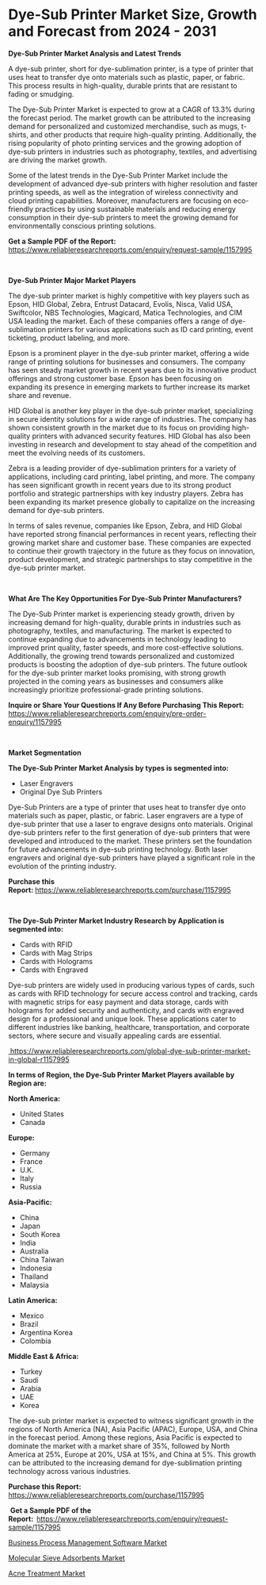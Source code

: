 <p><h1>Dye-Sub Printer Market Size, Growth and Forecast from 2024 - 2031</h1></p><p><strong>Dye-Sub Printer Market Analysis and Latest Trends</strong></p>
<p><p>A dye-sub printer, short for dye-sublimation printer, is a type of printer that uses heat to transfer dye onto materials such as plastic, paper, or fabric. This process results in high-quality, durable prints that are resistant to fading or smudging.</p><p>The Dye-Sub Printer Market is expected to grow at a CAGR of 13.3% during the forecast period. The market growth can be attributed to the increasing demand for personalized and customized merchandise, such as mugs, t-shirts, and other products that require high-quality printing. Additionally, the rising popularity of photo printing services and the growing adoption of dye-sub printers in industries such as photography, textiles, and advertising are driving the market growth.</p><p>Some of the latest trends in the Dye-Sub Printer Market include the development of advanced dye-sub printers with higher resolution and faster printing speeds, as well as the integration of wireless connectivity and cloud printing capabilities. Moreover, manufacturers are focusing on eco-friendly practices by using sustainable materials and reducing energy consumption in their dye-sub printers to meet the growing demand for environmentally conscious printing solutions.</p></p>
<p><strong>Get a Sample PDF of the Report:&nbsp;</strong> <a href="https://www.reliableresearchreports.com/enquiry/request-sample/1157995">https://www.reliableresearchreports.com/enquiry/request-sample/1157995</a></p>
<p>&nbsp;</p>
<p><strong>Dye-Sub Printer Major Market Players</strong></p>
<p><p>The dye-sub printer market is highly competitive with key players such as Epson, HID Global, Zebra, Entrust Datacard, Evolis, Nisca, Valid USA, Swiftcolor, NBS Technologies, Magicard, Matica Technologies, and CIM USA leading the market. Each of these companies offers a range of dye-sublimation printers for various applications such as ID card printing, event ticketing, product labeling, and more.</p><p>Epson is a prominent player in the dye-sub printer market, offering a wide range of printing solutions for businesses and consumers. The company has seen steady market growth in recent years due to its innovative product offerings and strong customer base. Epson has been focusing on expanding its presence in emerging markets to further increase its market share and revenue.</p><p>HID Global is another key player in the dye-sub printer market, specializing in secure identity solutions for a wide range of industries. The company has shown consistent growth in the market due to its focus on providing high-quality printers with advanced security features. HID Global has also been investing in research and development to stay ahead of the competition and meet the evolving needs of its customers.</p><p>Zebra is a leading provider of dye-sublimation printers for a variety of applications, including card printing, label printing, and more. The company has seen significant growth in recent years due to its strong product portfolio and strategic partnerships with key industry players. Zebra has been expanding its market presence globally to capitalize on the increasing demand for dye-sub printers.</p><p>In terms of sales revenue, companies like Epson, Zebra, and HID Global have reported strong financial performances in recent years, reflecting their growing market share and customer base. These companies are expected to continue their growth trajectory in the future as they focus on innovation, product development, and strategic partnerships to stay competitive in the dye-sub printer market.</p></p>
<p>&nbsp;</p>
<p><strong>What Are The Key Opportunities For Dye-Sub Printer Manufacturers?</strong></p>
<p><p>The Dye-Sub Printer market is experiencing steady growth, driven by increasing demand for high-quality, durable prints in industries such as photography, textiles, and manufacturing. The market is expected to continue expanding due to advancements in technology leading to improved print quality, faster speeds, and more cost-effective solutions. Additionally, the growing trend towards personalized and customized products is boosting the adoption of dye-sub printers. The future outlook for the dye-sub printer market looks promising, with strong growth projected in the coming years as businesses and consumers alike increasingly prioritize professional-grade printing solutions.</p></p>
<p><strong>Inquire or Share Your Questions If Any Before Purchasing This Report:</strong> <a href="https://www.reliableresearchreports.com/enquiry/pre-order-enquiry/1157995">https://www.reliableresearchreports.com/enquiry/pre-order-enquiry/1157995</a></p>
<p>&nbsp;</p>
<p><strong>Market Segmentation</strong></p>
<p><strong>The Dye-Sub Printer Market Analysis by types is segmented into:</strong></p>
<p><ul><li>Laser Engravers</li><li>Original Dye Sub Printers</li></ul></p>
<p><p>Dye-Sub Printers are a type of printer that uses heat to transfer dye onto materials such as paper, plastic, or fabric. Laser engravers are a type of dye-sub printer that use a laser to engrave designs onto materials. Original dye-sub printers refer to the first generation of dye-sub printers that were developed and introduced to the market. These printers set the foundation for future advancements in dye-sub printing technology. Both laser engravers and original dye-sub printers have played a significant role in the evolution of the printing industry.</p></p>
<p><strong>Purchase this Report:&nbsp;</strong><a href="https://www.reliableresearchreports.com/purchase/1157995">https://www.reliableresearchreports.com/purchase/1157995</a></p>
<p>&nbsp;</p>
<p><strong>The Dye-Sub Printer Market Industry Research by Application is segmented into:</strong></p>
<p><ul><li>Cards with RFID</li><li>Cards with Mag Strips</li><li>Cards with Holograms</li><li>Cards with Engraved</li></ul></p>
<p><p>Dye-sub printers are widely used in producing various types of cards, such as cards with RFID technology for secure access control and tracking, cards with magnetic strips for easy payment and data storage, cards with holograms for added security and authenticity, and cards with engraved design for a professional and unique look. These applications cater to different industries like banking, healthcare, transportation, and corporate sectors, where secure and visually appealing cards are essential.</p></p>
<p><a href="https://www.reliableresearchreports.com/global-dye-sub-printer-market-in-global-r1157995">&nbsp;https://www.reliableresearchreports.com/global-dye-sub-printer-market-in-global-r1157995</a></p>
<p><strong>In terms of Region, the Dye-Sub Printer Market Players available by Region are:</strong></p>
<p>
    <p> <strong> North America: </strong>
        <ul>
            <li>United States</li>
            <li>Canada</li>
        </ul>
        </p> 
    <p> <strong> Europe: </strong>
        <ul>
            <li>Germany</li>
            <li>France</li>
            <li>U.K.</li>
            <li>Italy</li>
            <li>Russia</li>
        </ul>
        </p> 
    <p> <strong> Asia-Pacific: </strong>
        <ul>
            <li>China</li>
            <li>Japan</li>
            <li>South Korea</li>
            <li>India</li>
            <li>Australia</li>
            <li>China Taiwan</li>
            <li>Indonesia</li>
            <li>Thailand</li>
            <li>Malaysia</li>
        </ul>
        </p> 
    <p> <strong> Latin America: </strong>
        <ul>
            <li>Mexico</li>
            <li>Brazil</li>
            <li>Argentina Korea</li>
            <li>Colombia</li>
        </ul>
        </p> 
    <p> <strong> Middle East & Africa: </strong>
        <ul>
            <li>Turkey</li>
            <li>Saudi</li>
            <li>Arabia</li>
            <li>UAE</li>
            <li>Korea</li>
        </ul>
    </p>
    </p>
<p><p>The dye-sub printer market is expected to witness significant growth in the regions of North America (NA), Asia Pacific (APAC), Europe, USA, and China in the forecast period. Among these regions, Asia Pacific is expected to dominate the market with a market share of 35%, followed by North America at 25%, Europe at 20%, USA at 15%, and China at 5%. This growth can be attributed to the increasing demand for dye-sublimation printing technology across various industries.</p></p>
<p><strong>Purchase this Report: </strong><a href="https://www.reliableresearchreports.com/purchase/1157995">https://www.reliableresearchreports.com/purchase/1157995</a></p>
<p>&nbsp;<strong>Get a Sample PDF of the Report:&nbsp;&nbsp;</strong><a href="https://www.reliableresearchreports.com/enquiry/request-sample/1157995">https://www.reliableresearchreports.com/enquiry/request-sample/1157995</a></p>
<p><strong></strong></p>
<p><p><a href="https://five-trouble-98a.notion.site/Business-Process-Management-Software-Market-Size-CAGR-Trends-2024-2030-13806aa5555946bbbc9c4a04f937c3f9">Business Process Management Software Market</a></p><p><a href="https://issuu.com/reportprime-2/docs/molecular-sieve-adsorbents-market-size-2030.pptx">Molecular Sieve Adsorbents Market</a></p><p><a href="https://ivy-potential-64b.notion.site/Acne-Treatment-Market-Share-Evolution-and-Market-Growth-Trends-2024-2031-5c7cd7c506864db5acaa06ed9c63e2cb">Acne Treatment Market</a></p></p>